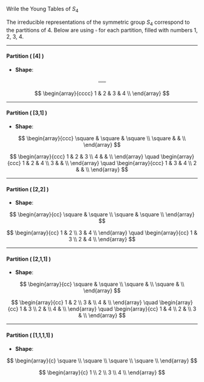 Wrile the Young Tables of $S_4$

The irreducible representations of the symmetric group $S_4$ correspond to the partitions of 4. Below are using $\square$ for each partition, filled with numbers 1, 2, 3, 4.


---

#### **Partition \( [4] \)**

- **Shape**:

$$\square \square \square \square$$

$$
\begin{array}{cccc}
1 & 2 & 3 & 4 \\
\end{array}
$$

---

#### **Partition \( [3,1] \)**

- **Shape**:

$$
\begin{array}{ccc}
\square & \square & \square \\
\square &   &   \\
\end{array}
$$


$$
\begin{array}{ccc}
1 & 2 & 3 \\
4 &   &   \\
\end{array}
\quad
\begin{array}{ccc}
1 & 2 & 4 \\
3 &   &   \\
\end{array}
\quad
\begin{array}{ccc}
1 & 3 & 4 \\
2 &   &   \\
\end{array}
$$

---

#### **Partition \( [2,2] \)**

- **Shape**:

$$
\begin{array}{cc}
\square & \square \\
\square & \square \\
\end{array}
$$


$$
\begin{array}{cc}
1 & 2 \\
3 & 4 \\
\end{array}
\quad
\begin{array}{cc}
1 & 3 \\
2 & 4 \\
\end{array}
$$

---

#### **Partition \( [2,1,1] \)**

- **Shape**:  

$$
\begin{array}{cc}
\square & \square \\
\square &   \\
\square &   \\
\end{array}
$$


$$
\begin{array}{cc}
1 & 2 \\
3 &   \\
4 &   \\
\end{array}
\quad
\begin{array}{cc}
1 & 3 \\
2 &   \\
4 &   \\
\end{array}
\quad
\begin{array}{cc}
1 & 4 \\
2 &   \\
3 &   \\
\end{array}
$$

---

#### **Partition \( [1,1,1,1] \)**

- **Shape**:  

$$
\begin{array}{c}
\square  \\
\square  \\
\square  \\
\square  \\
\end{array}
$$


$$
\begin{array}{c}
1 \\
2 \\
3 \\
4 \\
\end{array}
$$


